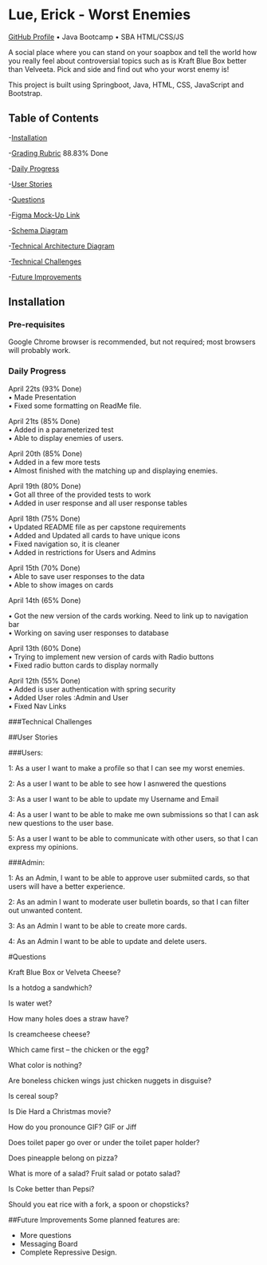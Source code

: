 # Lue, Erick - Worst Enemies

[GitHub Profile](https://github.com/RickyRue) • Java Bootcamp • SBA HTML/CSS/JS

A social place where you can stand on your soapbox and tell the world how you really feel about controversial topics
such as is Kraft Blue Box better than Velveeta. Pick and side and find out who your worst enemy is!

This project is built using Springboot, Java, HTML, CSS, JavaScript and Bootstrap.

## Table of Contents
-[Installation](#Installation)

-[Grading Rubric](https://docs.google.com/document/d/1AgDZUG9jeYiV7L92cDVkrvcrapaRoajy4mBoG57F764/edit) 88.83% Done

-[Daily Progress](#Daily-Progress)

-[User Stories](#User-Stories)

-[Questions](#Questions)

-[Figma Mock-Up Link](https://www.figma.com/file/h4cgmBr4LQWgtHecmfH2cn/Worst-Enemies---Prototype?node-id=2%3A2)

-[Schema Diagram](https://drive.google.com/file/d/10NCCW-xNtfKOiuEB4PorvalUc6J6enRD/view?usp=sharing)

-[Technical Architecture Diagram](https://drive.google.com/file/d/1WhpjExsebPTJl1jqqwDyLaLgPobohYu5/view?usp=sharing)

-[Technical Challenges](#Technical-Challenges)



-[Future Improvements](#Future-Improvements)
## Installation

### Pre-requisites

Google Chrome browser is recommended, but not required; most browsers will probably work.

### Daily Progress
April 22ts (93% Done)<br>
• Made Presentation <br>
• Fixed some formatting on ReadMe file.<br>

April 21ts (85% Done)<br>
• Added in a parameterized test <br>
• Able to display enemies of users.<br>

April 20th (85% Done)<br>
• Added in a few more tests<br>
• Almost finished with the matching up and displaying enemies.<br>


April 19th (80% Done)<br>
• Got all three of the provided tests to work<br>
• Added in user response and all user response tables<br>


April 18th (75% Done)<br>
• Updated README file as per capstone requirements <br>
• Added and Updated all cards to have unique icons<br>
• Fixed navigation so, it is cleaner<br>
• Added in restrictions for Users and Admins<br>

April 15th (70% Done)<br>
• Able to save user responses to the data<br>
• Able to show images on cards<br>

April 14th (65% Done)<br>

• Got the new version of the cards working. Need to link up to navigation bar<br>
• Working on saving user responses to database<br>

April 13th (60% Done)<br>
• Trying to implement new version of cards with Radio buttons<br>
• Fixed radio button cards to display normally<br>

April 12th (55% Done)<br>
• Added is user authentication with spring security<br>
• Added User roles :Admin and User<br>
• Fixed Nav Links<br>

###Technical Challenges


##User Stories

###Users:

1: As a user I want to make a profile so that I can see my worst enemies.

2: As a user I want to be able to see how I asnwered the questions

3: As a user I want to be able to update my Username and Email

4: As a user I want to be able to make me own submissions so that I can ask new questions to the user base.

5: As a user I want to be able to communicate with other users, so that I can express my opinions.

###Admin:

1: As an Admin, I want to be able to approve user submiited cards, so that users will have a better experience.

2: As an admin I want to moderate user bulletin boards, so that I can filter out unwanted content.

3: As an Admin I want to be able to create more cards.

4: As an Admin I want to be able to update and delete users.



#Questions

Kraft Blue Box or Velveta Cheese?

Is a hotdog a sandwhich?

Is water wet?

How many holes does a straw have?

Is creamcheese cheese?

Which came first – the chicken or the egg?

What color is nothing?

Are boneless chicken wings just chicken nuggets in disguise?

Is cereal soup?

Is Die Hard a Christmas movie?

How do you pronounce GIF?
GIF or Jiff

Does toilet paper go over or under the toilet paper holder?

Does pineapple belong on pizza?

What is more of a salad? Fruit salad or potato salad?

Is Coke better than Pepsi?

Should you eat rice with a fork, a spoon or chopsticks?

##Future Improvements
Some planned features are:
- More questions
- Messaging Board
- Complete Repressive Design.


















